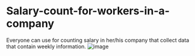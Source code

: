 # Salary-count-for-workers-in-a-company
Everyone can use for counting salary in her/his company that collect data that contain weekly information.
![image](https://user-images.githubusercontent.com/22825204/139585614-6744cb7f-c1ae-4d72-bc4c-d66369eacecd.png)

